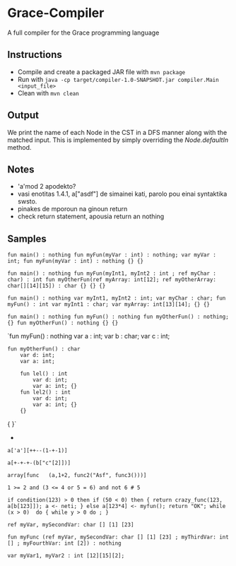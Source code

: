 # Grace-Compiler
A full compiler for the Grace programming language

## Instructions
 * Compile and create a packaged JAR file with `mvn package`
 * Run with `java -cp target/compiler-1.0-SNAPSHOT.jar compiler.Main <input_file>`
 * Clean with `mvn clean`

## Output
We print the name of each Node in the CST in a DFS manner along with the
matched input. This is implemented by simply overriding the *Node.defaultIn* method.

## Notes
* 'a'mod 2 apodekto?
* vasi enotitas 1.4.1, a["asdf"] de simainei kati, parolo pou einai syntaktika swsto.
* pinakes de mporoun na ginoun return
* check return statement, apousia return an nothing

## Samples
`fun main() : nothing
    fun myFun(myVar : int) : nothing;
    var myVar : int;
    fun myFun(myVar : int) : nothing
    {}
{}
`

`fun main() : nothing
    fun myFun(myInt1, myInt2 : int ; ref myChar : char) : int
        fun myOtherFun(ref myArray: int[12]; ref myOtherArray: char[][14][15]) : char
        {}
    {}
{}
`

`fun main() : nothing
    var myInt1, myInt2 : int;
    var myChar : char;
    fun myFun() : int
        var myInt1 : char;
        var myArray: int[13][14];
    {}
{}
`

`fun main() : nothing
    fun myFun() : nothing
        fun myOtherFun() : nothing;
    {}
    fun myOtherFun() : nothing
    {}
{}
`

`fun myFun() : nothing
    var a : int;
    var b : char;
    var c : int;

    fun myOtherFun() : char
        var d: int;
        var a: int;

        fun lel() : int
            var d: int;
            var a: int; {}
        fun lel2() : int
            var d: int;
            var a: int; {}
        {}
{
}`

-

`a['a'][++--(1-+-1)]`

`a[+-+-+-(b["c"[2]])]`

`array[func   (a,1+2, func2("Asf", func3()))]`

`1 >= 2 and (3 <= 4 or 5 = 6) and not 6 # 5`

`if condition(123) > 0 then
    if (50 < 0) then {
        return crazy_func(123, a[b[123]]);
        a <- neti;
    }
    else
        a[123*4] <- myfun();
    return "OK";
while (x > 0)  do {
    while y > 0 do
        ;
}
`

`ref myVar, mySecondVar: char [] [1] [23]`

`fun myFunc (ref myVar, mySecondVar: char [] [1] [23] ; myThirdVar: int [] ; myFourthVar: int [2]) : nothing`

`var myVar1, myVar2 : int [12][15][2];`

